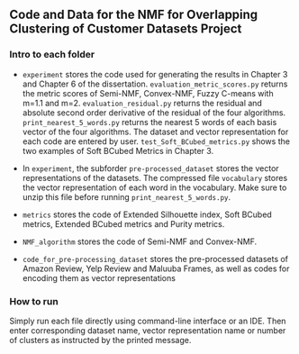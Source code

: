 ## Code and Data for the NMF for Overlapping Clustering of Customer Datasets Project

### Intro to each folder
- `experiment` stores the code used for generating the results in Chapter 3 and Chapter 6 of the dissertation. `evaluation_metric_scores.py` returns the metric scores of Semi-NMF, Convex-NMF, Fuzzy C-means with m=1.1 and m=2. `evaluation_residual.py` returns the residual and absolute second order derivative of the residual of the four algorithms. `print_nearest_5_words.py` returns the nearest 5 words of each basis vector of the four algorithms. The dataset and vector representation for each code are entered by user. `test_Soft_BCubed_metrics.py` shows the two examples of Soft BCubed Metrics in Chapter 3.

- In `experiment`, the subforder `pre-processed_dataset` stores the vector representations of the datasets. The compressed file `vocabulary` stores the vector representation of each word in the vocabulary. Make sure to unzip this file before running `print_nearest_5_words.py`.

- `metrics` stores the code of Extended Silhouette index, Soft BCubed metrics, Extended BCubed metrics and Purity metrics.

- `NMF_algorithm` stores the code of Semi-NMF and Convex-NMF.

- `code_for_pre-processing_dataset` stores the pre-processed datasets of Amazon Review, Yelp Review and Maluuba Frames, as well as codes for encoding them as vector representations

### How to run

Simply run each file directly using command-line interface or an IDE. Then enter corresponding dataset name, vector representation name or number of clusters as instructed by the printed message.
